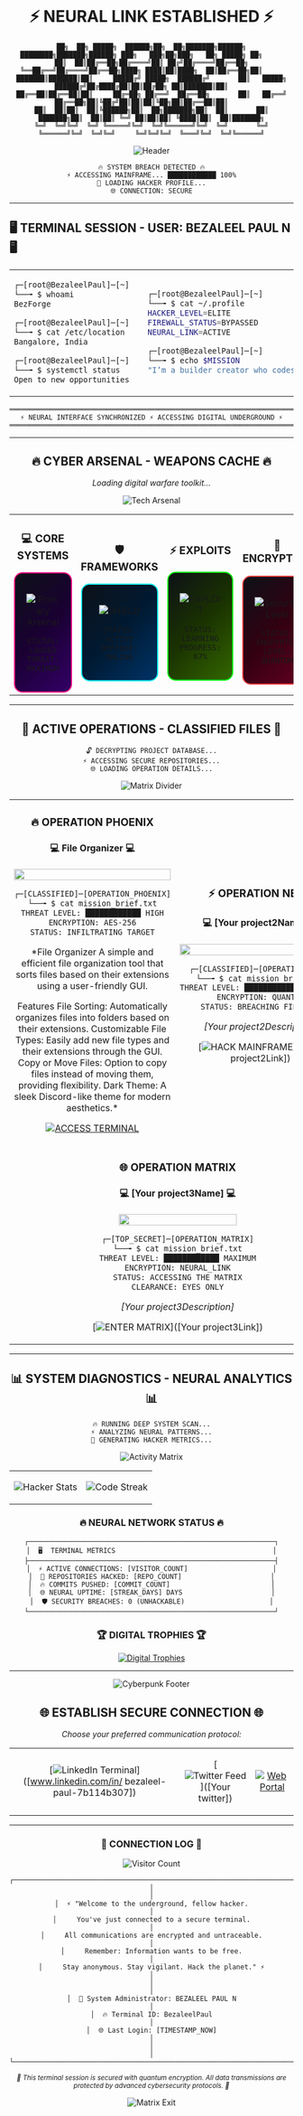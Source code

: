 <div align="center">



# ⚡ NEURAL LINK ESTABLISHED ⚡

```
██╗  ██╗ █████╗  ██████╗██╗  ██╗███████╗██████╗     ████████╗███████╗██████╗ ███╗   ███╗██╗███╗   ██╗ █████╗ ██╗     
██║  ██║██╔══██╗██╔════╝██║ ██╔╝██╔════╝██╔══██╗    ╚══██╔══╝██╔════╝██╔══██╗████╗ ████║██║████╗  ██║██╔══██╗██║     
███████║███████║██║     █████╔╝ █████╗  ██████╔╝       ██║   █████╗  ██████╔╝██╔████╔██║██║██╔██╗ ██║███████║██║     
██╔══██║██╔══██║██║     ██╔═██╗ ██╔══╝  ██╔══██╗       ██║   ██╔══╝  ██╔══██╗██║╚██╔╝██║██║██║╚██╗██║██╔══██║██║     
██║  ██║██║  ██║╚██████╗██║  ██╗███████╗██║  ██║       ██║   ███████╗██║  ██║██║ ╚═╝ ██║██║██║ ╚████║██║  ██║███████╗
╚═╝  ╚═╝╚═╝  ╚═╝ ╚═════╝╚═╝  ╚═╝╚══════╝╚═╝  ╚═╝       ╚═╝   ╚══════╝╚═╝  ╚═╝╚═╝     ╚═╝╚═╝╚═╝  ╚═══╝╚═╝  ╚═╝╚══════╝
```
<div align="center">
  
![Header](https://capsule-render.vercel.app/api?type=waving&color=0:ff0080,50:00ffff,100:ff0080&height=180&text=BEZALEEL+PAUL+N&fontSize=45&fontColor=ffffff&animation=twinkling&desc=⚡+CYBER+OPERATIVE+⚡&descAlignY=65)

</div>

```
🔥 SYSTEM BREACH DETECTED 🔥
⚡ ACCESSING MAINFRAME... ████████████ 100%
💾 LOADING HACKER PROFILE...
🌐 CONNECTION: SECURE
```

---

</div>

## 🖥️ TERMINAL SESSION - USER: BEZALEEL PAUL N 🖥️

<div align="center">

<table>
<tr>
<td width="50%">

```bash
┌─[root@BezaleelPaul]─[~]
└──╼ $ whoami
BezForge

┌─[root@BezaleelPaul]─[~]  
└──╼ $ cat /etc/location
Bangalore, India

┌─[root@BezaleelPaul]─[~]
└──╼ $ systemctl status
Open to new opportunities
```

</td>
<td width="50%">

```bash
┌─[root@BezaleelPaul]─[~]
└──╼ $ cat ~/.profile
HACKER_LEVEL=ELITE
FIREWALL_STATUS=BYPASSED
NEURAL_LINK=ACTIVE

┌─[root@BezaleelPaul]─[~]
└──╼ $ echo $MISSION
"I’m a builder creator who codes what motivates me—on the spot. I enjoy the arts, contemplative thought, and multi-faceted, intellectually demanding, and imaginatively rigorous projects. I pursue the idea of progress through tangible efforts, not mere concepts."
```

</td>
</tr>
</table>

```
═══════════════════════════════════════════════════════════════════════════════
⚡ NEURAL INTERFACE SYNCHRONIZED ⚡ ACCESSING DIGITAL UNDERGROUND ⚡
═══════════════════════════════════════════════════════════════════════════════
```

</div>

---

<div align="center">

## 🔥 CYBER ARSENAL - WEAPONS CACHE 🔥

*Loading digital warfare toolkit...*

![Tech Arsenal](https://github-readme-stats.vercel.app/api/top-langs/?username=BezaleelPaul&layout=compact&theme=synthwave&bg_color=0d1117&border_color=ff0080&title_color=00ffff&text_color=ffffff&icon_color=ff0080&hide_border=true&border_radius=10)

</div>

<table align="center">
<tr>
<td align="center" width="25%">

### 💻 **CORE SYSTEMS**
<div style="background: linear-gradient(135deg, #0d1117 0%, #1a0033 50%, #330066 100%); padding: 20px; border: 2px solid #ff0080; border-radius: 15px;">

![Primary Arsenal](https://skillicons.dev/icons?i=python,js,html,css,react,nodejs,git,bash,flutter,firebase,tensorflow&theme=dark)

```
STATUS: LOADED
THREAT: MAXIMUM
```

</div>

</td>
<td align="center" width="25%">

### 🛡️ **FRAMEWORKS**
<div style="background: linear-gradient(135deg, #0d1117 0%, #001a33 50%, #003366 100%); padding: 20px; border: 2px solid #00ffff; border-radius: 15px;">

![SHIELD](https://img.shields.io/badge/SHIELD-Python,_JavaScript,_HTML,_CSS,_React,_Node.js,_FastAPI,_SQLite,_Flutter,_Git,_Bash,_OpenAI_APIs,_CustomTkinter,_PyQt5,_Godot,_TensorFlow_(basic),_Firebase-00ffff?style=for-the-badge&logo=shield&logoColor=white) 
```
STATUS: ACTIVE
DEFENSE: ONLINE
```

</div>

</td>
<td align="center" width="25%">

### ⚡ **EXPLOITS**
<div style="background: linear-gradient(135deg, #0d1117 0%, #1a3300 50%, #336600 100%); padding: 20px; border: 2px solid #00ff00; border-radius: 15px;">

![EXPLOIT](https://img.shields.io/badge/EXPLOIT-Programming_using_AI-00ff00?style=for-the-badge&logo=bug&logoColor=white)  

```
STATUS: LEARNING
PROGRESS: 67%
```

</div>

</td>
<td align="center" width="25%">

### 🔐 **ENCRYPTION**
<div style="background: linear-gradient(135deg, #0d1117 0%, #330011 50%, #660022 100%); padding: 20px; border: 2px solid #ff4444; border-radius: 15px;">

![Security Level](https://img.shields.io/badge/SECURITY-MAXIMUM-ff4444?style=for-the-badge&logo=lock&logoColor=white)

```
STATUS: ENCRYPTED
LEVEL: QUANTUM
```

</div>

</td>
</tr>
</table>

---

<div align="center">

## 💾 ACTIVE OPERATIONS - CLASSIFIED FILES 💾

```
🔓 DECRYPTING PROJECT DATABASE...
⚡ ACCESSING SECURE REPOSITORIES...
🌐 LOADING OPERATION DETAILS...
```

![Matrix Divider](https://user-images.githubusercontent.com/74038190/212284100-561aa473-3905-4a80-b561-0d28506553ee.gif)

</div>

<table align="center">
<tr>
<td width="50%" align="center">

### 🔥 **OPERATION PHOENIX**
#### 💻 File Organizer 💻

<div align="center">
<img src="https://github-readme-stats.vercel.app/api/pin/?username=BezaleelPaul&repo=File Organizer&theme=synthwave&bg_color=0d1117&border_color=ff0080&title_color=00ffff&text_color=ffffff&icon_color=ff0080&hide_border=true&border_radius=10" width="100%">
</div>

```bash
┌─[CLASSIFIED]─[OPERATION_PHOENIX]
└──╼ $ cat mission_brief.txt
THREAT LEVEL: ████████████ HIGH
ENCRYPTION: AES-256
STATUS: INFILTRATING TARGET
```

*File Organizer
A simple and efficient file organization tool that sorts files based on their extensions using a user-friendly GUI.

Features
File Sorting: Automatically organizes files into folders based on their extensions.
Customizable File Types: Easily add new file types and their extensions through the GUI.
Copy or Move Files: Option to copy files instead of moving them, providing flexibility.
Dark Theme: A sleek Discord-like theme for modern aesthetics.*

[![ACCESS TERMINAL](https://img.shields.io/badge/🔓_ACCESS_TERMINAL-ff0080?style=for-the-badge&logo=terminal&logoColor=white)](https://github.com/BezaleelPaul/File-Organizer)

</td>
<td width="50%" align="center">

### ⚡ **OPERATION NEON**
#### 💻 [Your project2Name] 💻

<div align="center">
<img src="https://github-readme-stats.vercel.app/api/pin/?username=BezaleelPaul&repo=[Your project2Name]&theme=synthwave&bg_color=0d1117&border_color=00ffff&title_color=ff0080&text_color=ffffff&icon_color=00ffff&hide_border=true&border_radius=10" width="100%">
</div>

```bash
┌─[CLASSIFIED]─[OPERATION_NEON]
└──╼ $ cat mission_brief.txt
THREAT LEVEL: ████████████ CRITICAL
ENCRYPTION: QUANTUM
STATUS: BREACHING FIREWALL
```

*[Your project2Description]*

[![HACK MAINFRAME](https://img.shields.io/badge/⚡_HACK_MAINFRAME-00ffff?style=for-the-badge&logo=hackerrank&logoColor=black)]([Your project2Link])

</td>
</tr>
<tr>
<td colspan="2" align="center">

### 🌐 **OPERATION MATRIX**
#### 💻 [Your project3Name] 💻

<div align="center">
<img src="https://github-readme-stats.vercel.app/api/pin/?username=BezaleelPaul&repo=[Your project3Name]&theme=synthwave&bg_color=0d1117&border_color=00ff00&title_color=ff4444&text_color=ffffff&icon_color=00ff00&hide_border=true&border_radius=10" width="60%">
</div>

```bash
┌─[TOP_SECRET]─[OPERATION_MATRIX]
└──╼ $ cat mission_brief.txt
THREAT LEVEL: ████████████ MAXIMUM
ENCRYPTION: NEURAL_LINK
STATUS: ACCESSING THE MATRIX
CLEARANCE: EYES ONLY
```

*[Your project3Description]*

[![ENTER MATRIX](https://img.shields.io/badge/🌐_ENTER_MATRIX-00ff00?style=for-the-badge&logo=matrix&logoColor=black)]([Your project3Link])

</td>
</tr>
</table>

---

<div align="center">

## 📊 SYSTEM DIAGNOSTICS - NEURAL ANALYTICS 📊

```
🔥 RUNNING DEEP SYSTEM SCAN...
⚡ ANALYZING NEURAL PATTERNS...
💾 GENERATING HACKER METRICS...
```

![Activity Matrix](https://github-readme-activity-graph.vercel.app/graph?username=BezaleelPaul&bg_color=0d1117&color=ff0080&line=00ffff&point=ffffff&area=true&hide_border=true&theme=synthwave)

<table>
<tr>
<td align="center">

![Hacker Stats](https://github-readme-stats.vercel.app/api?username=BezaleelPaul&show_icons=true&theme=synthwave&bg_color=0d1117&border_color=ff0080&title_color=00ffff&text_color=ffffff&icon_color=ff0080&hide_border=true&border_radius=15)

</td>
<td align="center">

![Code Streak](https://github-readme-streak-stats.herokuapp.com/?user=BezaleelPaul&theme=synthwave&background=0d1117&border=00ffff&stroke=ff0080&ring=00ffff&fire=ff0080&currStreakNum=ffffff&sideNums=ffffff&currStreakLabel=00ffff&sideLabels=00ffff&dates=ffffff&hide_border=true&border_radius=15)

</td>
</tr>
</table>

### 🔥 **NEURAL NETWORK STATUS** 🔥

<div align="center">

```
┌─────────────────────────────────────────────────────────────┐
│  🖥️  TERMINAL METRICS                                       │
├─────────────────────────────────────────────────────────────┤
│  ⚡ ACTIVE CONNECTIONS: [VISITOR_COUNT]                     │
│  💾 REPOSITORIES HACKED: [REPO_COUNT]                      │
│  🔥 COMMITS PUSHED: [COMMIT_COUNT]                         │
│  🌐 NEURAL UPTIME: [STREAK_DAYS] DAYS                      │
│  🛡️ SECURITY BREACHES: 0 (UNHACKABLE)                     │
└─────────────────────────────────────────────────────────────┘
```

<div align="center">

### 🏆 DIGITAL TROPHIES 🏆
[![Digital Trophies](https://github-profile-trophy.vercel.app/?username=BezaleelPaul&theme=onedark&title_color=00ffff&text_color=ffffff&border_color=ff0080&row=2&column=4&margin-w=15&margin-h=15)](https://github.com/ryo-ma/github-profile-trophy)


</div>

</div>

---

<div align="center">

<img src="https://capsule-render.vercel.app/api?type=waving&color=0:00ffff,25:ff0080,50:00ffff,75:ff0080,100:00ffff&height=150&section=footer&text=⚡%20HACK%20THE%20PLANET%20⚡&fontSize=28&fontColor=ffffff&animation=blinking&fontAlignY=75" alt="Cyberpunk Footer" />

## 🌐 ESTABLISH SECURE CONNECTION 🌐

*Choose your preferred communication protocol:*

<table align="center">
<tr>
<td align="center">

[![LinkedIn Terminal](https://img.shields.io/badge/💼_LINKEDIN_TERMINAL-0077B5?style=for-the-badge&logo=linkedin&logoColor=white&labelColor=1a0033)]([www.linkedin.com/in/
bezaleel-paul-7b114b307])

</td>
<td align="center">

[![Twitter Feed](https://img.shields.io/badge/🐦_TWITTER_FEED-1DA1F2?style=for-the-badge&logo=twitter&logoColor=white&labelColor=001a33)]([Your twitter])

</td>
<td align="center">

[![Web Portal](https://img.shields.io/badge/🌐_WEB_PORTAL-FF6B6B?style=for-the-badge&logo=firefox&logoColor=white&labelColor=1a3300)](https://bezaleelpaul.github.io/)

</td>
</tr>
</table>

---

### 💾 **CONNECTION LOG** 💾

<p align="center">
  <img src="https://count.getloli.com/get/@BezaleelPaul?theme=moebooru" alt="Visitor Count" />
</p>

```
┌─────────────────────────────────────────────────────────────────────────────────┐
│                                                                                 │
│  ⚡ "Welcome to the underground, fellow hacker.                                 │
│     You've just connected to a secure terminal.                                │
│     All communications are encrypted and untraceable.                          │
│     Remember: Information wants to be free.                                    │
│     Stay anonymous. Stay vigilant. Hack the planet." ⚡                        │
│                                                                                 │
│  💾 System Administrator: BEZALEEL PAUL N                                             │
│  🔥 Terminal ID: BezaleelPaul                                                  │
│  🌐 Last Login: [TIMESTAMP_NOW]                                               │
│                                                                                 │
└─────────────────────────────────────────────────────────────────────────────────┘
```

<sub>*🔐 This terminal session is secured with quantum encryption. All data transmissions are protected by advanced cybersecurity protocols. 🔐*</sub>

![Matrix Exit](https://media.giphy.com/media/v1.Y2lkPTc5MGI3NjExYTJjY2VhOGQwY2I3ZGI1ZThiMzBjYzJhZGVlY2NmYzY0MWRhYmUxYmNmYjYyOTFmZTJjYiZlcD12MV9pbnRlcm5hbF9naWZfYnlfaWQmY3Q9Zw/26n6WywJyh39n1pBu/giphy.gif)

</div>
